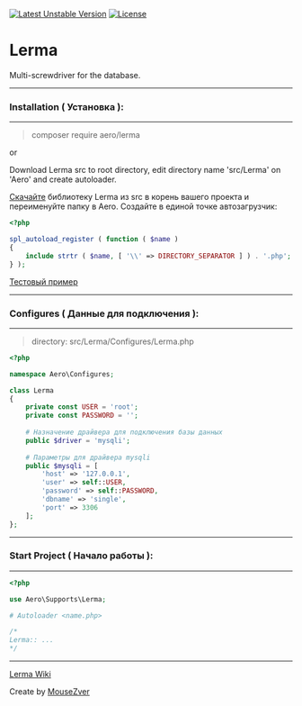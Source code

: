 [![Latest Unstable Version](https://poser.pugx.org/aero/lerma/v/unstable)](https://packagist.org/packages/aero/lerma) [![License](https://poser.pugx.org/aero/lerma/license)](https://packagist.org/packages/aero/lerma)

# Lerma
Multi-screwdriver for the database.

***
### Installation ( Установка ):
***
> composer require aero/lerma

or

Download Lerma src to root directory, edit directory name 'src/Lerma' on 'Aero' and create autoloader.

[Скачайте](https://github.com/MouseZver/Lerma/archive/v1.1.2.zip) библиотеку Lerma из src в корень вашего проекта и переименуйте папку в Aero. Создайте в единой точке автозагрузчик: 
```PHP
<?php

spl_autoload_register ( function ( $name )
{
	include strtr ( $name, [ '\\' => DIRECTORY_SEPARATOR ] ) . '.php';
} );
```

[Тестовый пример](https://github.com/MouseZver/Lerma/blob/master/tests/test.php)

***
### Configures ( Данные для подключения ):
***
> directory: src/Lerma/Configures/Lerma.php

```PHP
<?php

namespace Aero\Configures;

class Lerma
{
	private const USER = 'root';
	private const PASSWORD = '';
	
	# Назначение драйвера для подключения базы данных
	public $driver = 'mysqli';
	
	# Параметры для драйвера mysqli
	public $mysqli = [
		'host' => '127.0.0.1',
		'user' => self::USER,
		'password' => self::PASSWORD,
		'dbname' => 'single',
		'port' => 3306
	];
};
```

***
### Start Project ( Начало работы ):
***

```PHP
<?php

use Aero\Supports\Lerma;

# Autoloader <name.php>

/* 
Lerma:: ...
*/
```

***

[Lerma Wiki](https://github.com/MouseZver/Lerma/wiki)

Create by [MouseZver](https://php.ru/forum/members/40235)
